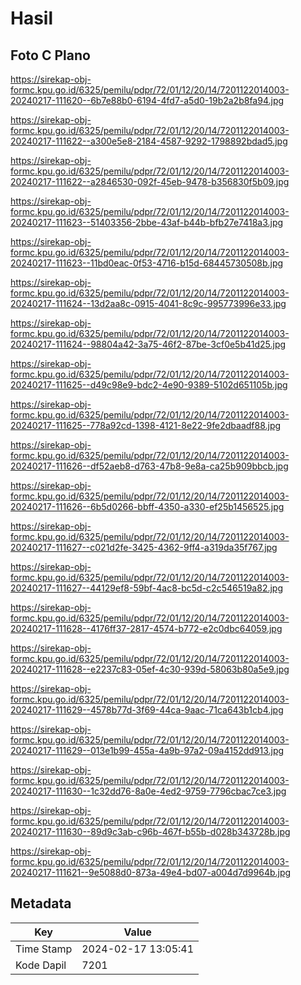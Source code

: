 # Hasil

## Foto C Plano

https://sirekap-obj-formc.kpu.go.id/6325/pemilu/pdpr/72/01/12/20/14/7201122014003-20240217-111620--6b7e88b0-6194-4fd7-a5d0-19b2a2b8fa94.jpg

https://sirekap-obj-formc.kpu.go.id/6325/pemilu/pdpr/72/01/12/20/14/7201122014003-20240217-111622--a300e5e8-2184-4587-9292-1798892bdad5.jpg

https://sirekap-obj-formc.kpu.go.id/6325/pemilu/pdpr/72/01/12/20/14/7201122014003-20240217-111622--a2846530-092f-45eb-9478-b356830f5b09.jpg

https://sirekap-obj-formc.kpu.go.id/6325/pemilu/pdpr/72/01/12/20/14/7201122014003-20240217-111623--51403356-2bbe-43af-b44b-bfb27e7418a3.jpg

https://sirekap-obj-formc.kpu.go.id/6325/pemilu/pdpr/72/01/12/20/14/7201122014003-20240217-111623--11bd0eac-0f53-4716-b15d-68445730508b.jpg

https://sirekap-obj-formc.kpu.go.id/6325/pemilu/pdpr/72/01/12/20/14/7201122014003-20240217-111624--13d2aa8c-0915-4041-8c9c-995773996e33.jpg

https://sirekap-obj-formc.kpu.go.id/6325/pemilu/pdpr/72/01/12/20/14/7201122014003-20240217-111624--98804a42-3a75-46f2-87be-3cf0e5b41d25.jpg

https://sirekap-obj-formc.kpu.go.id/6325/pemilu/pdpr/72/01/12/20/14/7201122014003-20240217-111625--d49c98e9-bdc2-4e90-9389-5102d651105b.jpg

https://sirekap-obj-formc.kpu.go.id/6325/pemilu/pdpr/72/01/12/20/14/7201122014003-20240217-111625--778a92cd-1398-4121-8e22-9fe2dbaadf88.jpg

https://sirekap-obj-formc.kpu.go.id/6325/pemilu/pdpr/72/01/12/20/14/7201122014003-20240217-111626--df52aeb8-d763-47b8-9e8a-ca25b909bbcb.jpg

https://sirekap-obj-formc.kpu.go.id/6325/pemilu/pdpr/72/01/12/20/14/7201122014003-20240217-111626--6b5d0266-bbff-4350-a330-ef25b1456525.jpg

https://sirekap-obj-formc.kpu.go.id/6325/pemilu/pdpr/72/01/12/20/14/7201122014003-20240217-111627--c021d2fe-3425-4362-9ff4-a319da35f767.jpg

https://sirekap-obj-formc.kpu.go.id/6325/pemilu/pdpr/72/01/12/20/14/7201122014003-20240217-111627--44129ef8-59bf-4ac8-bc5d-c2c546519a82.jpg

https://sirekap-obj-formc.kpu.go.id/6325/pemilu/pdpr/72/01/12/20/14/7201122014003-20240217-111628--4176ff37-2817-4574-b772-e2c0dbc64059.jpg

https://sirekap-obj-formc.kpu.go.id/6325/pemilu/pdpr/72/01/12/20/14/7201122014003-20240217-111628--e2237c83-05ef-4c30-939d-58063b80a5e9.jpg

https://sirekap-obj-formc.kpu.go.id/6325/pemilu/pdpr/72/01/12/20/14/7201122014003-20240217-111629--4578b77d-3f69-44ca-9aac-71ca643b1cb4.jpg

https://sirekap-obj-formc.kpu.go.id/6325/pemilu/pdpr/72/01/12/20/14/7201122014003-20240217-111629--013e1b99-455a-4a9b-97a2-09a4152dd913.jpg

https://sirekap-obj-formc.kpu.go.id/6325/pemilu/pdpr/72/01/12/20/14/7201122014003-20240217-111630--1c32dd76-8a0e-4ed2-9759-7796cbac7ce3.jpg

https://sirekap-obj-formc.kpu.go.id/6325/pemilu/pdpr/72/01/12/20/14/7201122014003-20240217-111630--89d9c3ab-c96b-467f-b55b-d028b343728b.jpg

https://sirekap-obj-formc.kpu.go.id/6325/pemilu/pdpr/72/01/12/20/14/7201122014003-20240217-111621--9e5088d0-873a-49e4-bd07-a004d7d9964b.jpg


## Metadata

| Key        | Value               |
| ---------- | ------------------- |
| Time Stamp | 2024-02-17 13:05:41 |
| Kode Dapil | 7201                |



